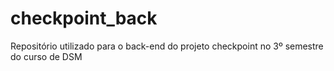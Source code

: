 # checkpoint_back
Repositório utilizado para o back-end do projeto checkpoint no 3º semestre do curso de DSM
